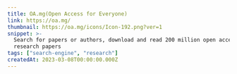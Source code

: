 ```yaml
---
title: OA.mg(Open Access for Everyone)
link: https://oa.mg/
thumbnail: https://oa.mg/icons/Icon-192.png?ver=1
snippet: >-
  Search for papers or authors, download and read 200 million open access
  research papers
tags: ["search-engine", "research"]
createdAt: 2023-03-08T00:00:00.000Z
---
```

